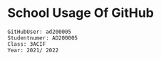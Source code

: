 # School Usage Of GitHub
```
GitHubUser: ad200005
Studentnumer: AD200005
Class: 3ACIF
Year: 2021/ 2022
```
